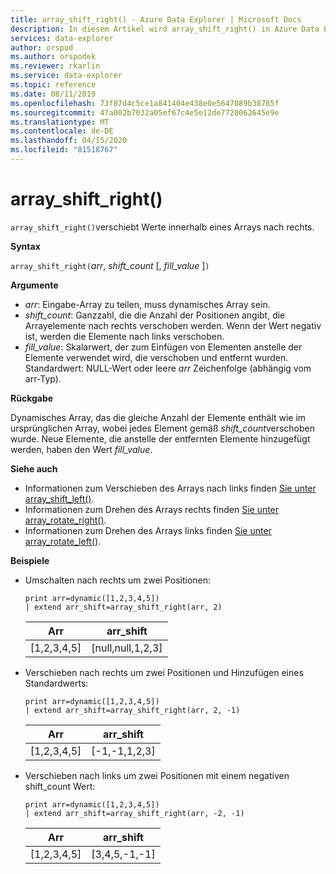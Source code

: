 ```yaml
---
title: array_shift_right() - Azure Data Explorer | Microsoft Docs
description: In diesem Artikel wird array_shift_right() in Azure Data Explorer beschrieben.
services: data-explorer
author: orspod
ms.author: orspodek
ms.reviewer: rkarlin
ms.service: data-explorer
ms.topic: reference
ms.date: 08/11/2019
ms.openlocfilehash: 73f87d4c5ce1a841404e438e0e5647089b38785f
ms.sourcegitcommit: 47a002b7032a05ef67c4e5e12de7720062645e9e
ms.translationtype: MT
ms.contentlocale: de-DE
ms.lasthandoff: 04/15/2020
ms.locfileid: "81518767"
---
```

# <a name="array_shift_right"></a>array_shift_right()

`array_shift_right()`verschiebt Werte innerhalb eines Arrays nach rechts.

**Syntax**

`array_shift_right(`*arr*, *shift_count* [, *fill_value* ]`)`

**Argumente**

* *arr*: Eingabe-Array zu teilen, muss dynamisches Array sein.
* *shift_count*: Ganzzahl, die die Anzahl der Positionen angibt, die Arrayelemente nach rechts verschoben werden. Wenn der Wert negativ ist, werden die Elemente nach links verschoben.
* *fill_value*: Skalarwert, der zum Einfügen von Elementen anstelle der Elemente verwendet wird, die verschoben und entfernt wurden. Standardwert: NULL-Wert oder leere *arr* Zeichenfolge (abhängig vom arr-Typ).

**Rückgabe**

Dynamisches Array, das die gleiche Anzahl der Elemente enthält wie im ursprünglichen Array, wobei jedes Element gemäß *shift_count*verschoben wurde. Neue Elemente, die anstelle der entfernten Elemente hinzugefügt werden, haben den Wert *fill_value*.

**Siehe auch**

* Informationen zum Verschieben des Arrays nach links finden [Sie unter array_shift_left()](array_shift_leftfunction.md).
* Informationen zum Drehen des Arrays rechts finden [Sie unter array_rotate_right()](array_rotate_rightfunction.md).
* Informationen zum Drehen des Arrays links finden [Sie unter array_rotate_left()](array_rotate_leftfunction.md).

**Beispiele**

* Umschalten nach rechts um zwei Positionen:

    ```kusto
    print arr=dynamic([1,2,3,4,5]) 
    | extend arr_shift=array_shift_right(arr, 2)
    ```
    
    |Arr|arr_shift|
    |---|---|
    |[1,2,3,4,5]|[null,null,1,2,3]|

* Verschieben nach rechts um zwei Positionen und Hinzufügen eines Standardwerts:

    ```kusto
    print arr=dynamic([1,2,3,4,5]) 
    | extend arr_shift=array_shift_right(arr, 2, -1)
    ```
    
    |Arr|arr_shift|
    |---|---|
    |[1,2,3,4,5]|[-1,-1,1,2,3]|


* Verschieben nach links um zwei Positionen mit einem negativen shift_count Wert:

    ```kusto
    print arr=dynamic([1,2,3,4,5]) 
    | extend arr_shift=array_shift_right(arr, -2, -1)
    ```
    
    |Arr|arr_shift|
    |---|---|
    |[1,2,3,4,5]|[3,4,5,-1,-1]|